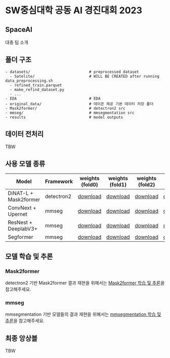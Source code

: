 # SW중심대학 공동 AI 경진대회 2023


## SpaceAI

대충 팀 소개

## 폴더 구조


```
- datasets/                          # preprocessed dataset
  - Satelite/                        # WILL BE CREATED after running data_preprocessing.sh
  - refined_train.parquet            
  - make_refind_dataset.py           
  - ...
- EDA                                # EDA
- original_data/                     # 데이콘 제공 기본 데이터 저장 폴더
- Mask2former/                       # detectron2 src
- mmseg/                             # mmsegmentation src
- results                            # model outputs
```

## 데이터 전처리
TBW

## 사용 모델 종류
| Model                 | Framework   | weights (fold0)                         | weights (fold1)                         | weights (fold2)                         | weights (fold3)                         | weights (fold4)                         |
|-----------------------|-------------|-----------------------------------------|-----------------------------------------|-----------------------------------------|-----------------------------------------|-----------------------------------------|
| DiNAT-L + Mask2former | detectron2  | [download](https://example.com/f0_model) | [download](https://example.com/f1_model) | [download](https://example.com/f2_model) | [download](https://example.com/f3_model) | [download](https://example.com/f4_model) |
| ConvNext + Upernet    | mmseg       | [download](https://example.com/f0_model) | [download](https://example.com/f1_model) | [download](https://example.com/f2_model) | [download](https://example.com/f3_model) | [download](https://example.com/f4_model) |
| ResNest + DeeplabV3+  | mmseg       | [download](https://example.com/f0_model) | [download](https://example.com/f1_model) | [download](https://example.com/f2_model) | [download](https://example.com/f3_model) | [download](https://example.com/f4_model) |
| Segformer             | mmseg       | [download](https://example.com/f0_model) | [download](https://example.com/f1_model) | [download](https://example.com/f2_model) | [download](https://example.com/f3_model) | [download](https://example.com/f4_model) |

## 모델 학습 및 추론

### Mask2former
detectron2 기반 Mask2former 결과 재현을 위해서는 [Mask2former 학습 및 추론](Mask2former/README.md)을 참고해주세요.

### mmseg
mmsegmentation 기반 모델들의 결과 재현을 위해서는 [mmsegmentation 학습 및 추론](mmseg/README.md)을 참고해주세요.

## 최종 앙상블
TBW